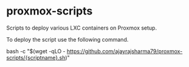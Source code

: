 # proxmox-scripts
Scripts to deploy various LXC containers on Proxmox setup.


To deploy the script use the following command.

bash -c "$(wget -qLO - https://github.com/ajayrajsharma79/proxmox-scripts/{scriptname}.sh)"
